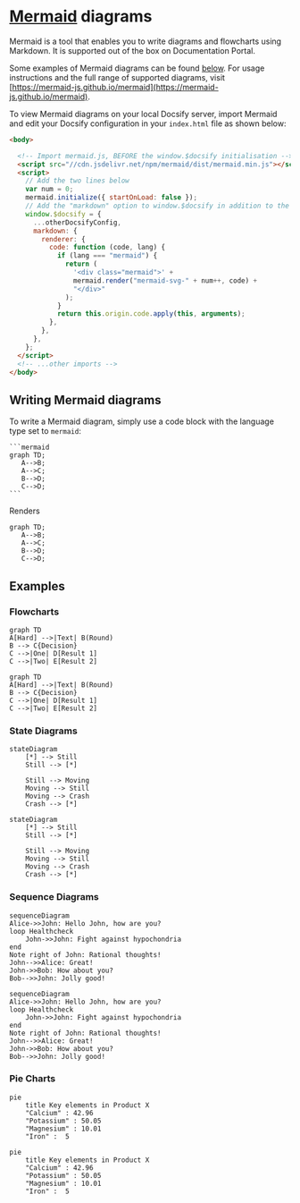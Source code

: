 # [Mermaid](https://mermaid-js.github.io/mermaid) diagrams

Mermaid is a tool that enables you to write diagrams and flowcharts using Markdown. It
is supported out of the box on Documentation Portal.

Some examples of Mermaid diagrams can be found [below](#flowcharts). For usage instructions
and the full range of supported diagrams,
visit [https://mermaid-js.github.io/mermaid](https://mermaid-js.github.io/mermaid).

To view Mermaid diagrams on your local Docsify server, import Mermaid
and edit your Docsify
configuration in your `index.html` file as shown below:

```html
<body>

  <!-- Import mermaid.js, BEFORE the window.$docsify initialisation -->
  <script src="//cdn.jsdelivr.net/npm/mermaid/dist/mermaid.min.js"></script>
  <script>
    // Add the two lines below
    var num = 0;
    mermaid.initialize({ startOnLoad: false });
    // Add the "markdown" option to window.$docsify in addition to the other config
    window.$docsify = {
      ...otherDocsifyConfig,
      markdown: {
        renderer: {
          code: function (code, lang) {
            if (lang === "mermaid") {
              return (
                '<div class="mermaid">' +
                mermaid.render("mermaid-svg-" + num++, code) +
                "</div>"
              );
            }
            return this.origin.code.apply(this, arguments);
          },
        },
      },
    };
  </script>
  <!-- ...other imports -->
</body>
```

## Writing Mermaid diagrams

To write a Mermaid diagram, simply use a code block with the language type set to `mermaid`:

``````
```mermaid
graph TD;
   A-->B;
   A-->C;
   B-->D;
   C-->D;
```
``````

Renders

```mermaid
graph TD;
   A-->B;
   A-->C;
   B-->D;
   C-->D;
```

## Examples

### Flowcharts

```
graph TD
A[Hard] -->|Text| B(Round)
B --> C{Decision}
C -->|One| D[Result 1]
C -->|Two| E[Result 2]
```

```mermaid
graph TD
A[Hard] -->|Text| B(Round)
B --> C{Decision}
C -->|One| D[Result 1]
C -->|Two| E[Result 2]
```

### State Diagrams

```
stateDiagram
    [*] --> Still
    Still --> [*]

    Still --> Moving
    Moving --> Still
    Moving --> Crash
    Crash --> [*]
```

```mermaid
stateDiagram
    [*] --> Still
    Still --> [*]

    Still --> Moving
    Moving --> Still
    Moving --> Crash
    Crash --> [*]
```

### Sequence Diagrams

```
sequenceDiagram
Alice->>John: Hello John, how are you?
loop Healthcheck
    John->>John: Fight against hypochondria
end
Note right of John: Rational thoughts!
John-->>Alice: Great!
John->>Bob: How about you?
Bob-->>John: Jolly good!
```

```mermaid
sequenceDiagram
Alice->>John: Hello John, how are you?
loop Healthcheck
    John->>John: Fight against hypochondria
end
Note right of John: Rational thoughts!
John-->>Alice: Great!
John->>Bob: How about you?
Bob-->>John: Jolly good!
```

### Pie Charts

```
pie
    title Key elements in Product X
    "Calcium" : 42.96
    "Potassium" : 50.05
    "Magnesium" : 10.01
    "Iron" :  5
```

```mermaid
pie
    title Key elements in Product X
    "Calcium" : 42.96
    "Potassium" : 50.05
    "Magnesium" : 10.01
    "Iron" :  5
```
